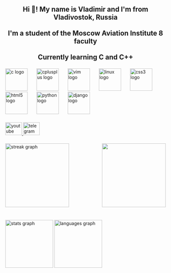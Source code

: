 <h2 align="center">Hi 👋! My name is Vladimir and I'm from Vladivostok, Russia<br><br>I'm a student of the Moscow Aviation Institute 8 faculty<br><br>Currently learning C and C++</h2>

###

<div align="left">
  <img src="https://skillicons.dev/icons?i=c" height="70" alt="c logo"  />
  <img width="20" />
  <img src="https://skillicons.dev/icons?i=cpp" height="70" alt="cplusplus logo"  />
  <img width="20" />
  <img src="https://skillicons.dev/icons?i=vim" height="70" alt="vim logo"  />
  <img width="20" />
  <img src="https://skillicons.dev/icons?i=linux" height="70" alt="linux logo"  />
  <img width="20" />
  <img src="https://skillicons.dev/icons?i=css" height="70" alt="css3 logo"  />
  <img width="20" />
  <img src="https://skillicons.dev/icons?i=html" height="70" alt="html5 logo"  />
  <img width="20" />
  <img src="https://skillicons.dev/icons?i=py" height="70" alt="python logo"  />
  <img width="20" />
  <img src="https://skillicons.dev/icons?i=django" height="70" alt="django logo"  />
</div>

###

<div align="left">
  <a href="https://www.youtube.com/@qwental1353" target="_blank">
    <img src="https://raw.githubusercontent.com/maurodesouza/profile-readme-generator/master/src/assets/icons/social/youtube/default.svg" width="52" height="40" alt="youtube logo"  />
  </a>
  <a href="https://t.me/qwental" target="_blank">
    <img src="https://raw.githubusercontent.com/maurodesouza/profile-readme-generator/master/src/assets/icons/social/telegram/default.svg" width="52" height="40" alt="telegram logo"  />
  </a>
</div>

###

<img align="right" height="200" src="https://64.media.tumblr.com/6811ee3c5d230717095c867717cba8d3/tumblr_o9kc4uAPRY1v6xsm2o1_540.gifv"  />

###

<div align="left">
  <img src="https://streak-stats.demolab.com?user=Qwental&locale=en&mode=daily&theme=default&hide_border=false&border_radius=6&order=3" height="200" alt="streak graph"  />
</div>

###

<br clear="both">

<div align="left">
  <img src="https://github-readme-stats.vercel.app/api?username=Qwental&hide_title=false&hide_rank=false&show_icons=true&include_all_commits=true&count_private=true&disable_animations=false&theme=default&locale=en&hide_border=false" height="150" alt="stats graph"  />
  <img src="https://github-readme-stats.vercel.app/api/top-langs?username=Qwental&locale=en&hide_title=false&layout=compact&card_width=320&langs_count=5&theme=default&hide_border=false" height="150" alt="languages graph"  />
</div>

###
